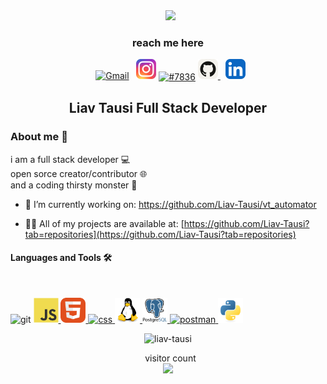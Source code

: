 
<div align="center">
	&nbsp
  <img src="https://camo.githubusercontent.com/5ddf73ad3a205111cf8c686f687fc216c2946a75005718c8da5b837ad9de78c9/68747470733a2f2f7468756d62732e6766796361742e636f6d2f4576696c4e657874446576696c666973682d736d616c6c2e676966" width="150"> 
	<h3 align="center">reach me here</h3>
	<p align="center">
	&nbsp
		<a href="https://mail.google.com/mail/u/0/?fs=1&to=liavt242@gmail.com&su=SUBJECT&body=BODY&tf=cm"><img src="https://user-images.githubusercontent.com/5141132/50740364-7ea80880-1217-11e9-8faf-2348e31beedd.png" width="35" alt="Gmail"></a>
	&nbsp
	<a href="https://www.instagram.com/liavtausi/"><img src="https://github.com/tandpfun/skill-icons/blob/main/icons/Instagram.svg" width="32" alt="Instegram"></a>
				<a href="https://discord.gg/#7836" target="blank"><img align="center" src="https://raw.githubusercontent.com/rahuldkjain/github-profile-readme-generator/master/src/images/icons/Social/discord.svg" alt="#7836" height="44" width="55" /></a>
	<a href="https://github.com/liav-tausi"><img src="https://github.com/tandpfun/skill-icons/blob/main/icons/Github-Light.svg" width="32" alt="GitHub"> </a>
		&nbsp
	<a href="https://www.linkedin.com/in/liav-tausi-9bb253252"><img src="https://github.com/tandpfun/skill-icons/blob/main/icons/LinkedIn.svg" width="32" alt="LinkedIn"></a>
		
<h2 align="center"> Liav Tausi Full Stack Developer  </h2>
		   
</p>
<h3 align="left"> About me 👋</h3>
		<div align="left">i am a full stack developer 💻</div>
<div align="left">open sorce creator/contributor 🌐<div>
<div align="left">and a coding thirsty monster 👻<div>
<div></div>
	
- 🔭 I’m currently working on: https://github.com/Liav-Tausi/vt_automator

- 👨‍💻 All of my projects are available at: [https://github.com/Liav-Tausi?tab=repositories](https://github.com/Liav-Tausi?tab=repositories)
  
<h4 align="left"> Languages and Tools 🛠</h4>
		&nbsp
		<p align="left"
<a href="https://git-scm.com/" target="_blank"> <img src="https://www.vectorlogo.zone/logos/git-scm/git-scm-icon.svg" alt="git" width="40" height="40"/> </a> <a href="https://developer.mozilla.org/en-US/docs/Web/JavaScript" target="_blank"> <img src="https://raw.githubusercontent.com/devicons/devicon/master/icons/javascript/javascript-original.svg" alt="javascript" width="40" height="40"/> </a> <a href="" target="_blank"><img src="https://github.com/tandpfun/skill-icons/blob/main/icons/HTML.svg" alt="html" width="40" height="40"/> </a> <a href=""><img src="https://skillicons.dev/icons?i=css" alt="css" width="40" height="40"/> </a> <a href="https://www.linux.org/" target="_blank"> <img src="https://raw.githubusercontent.com/devicons/devicon/master/icons/linux/linux-original.svg" alt="linux" width="40" height="40"/> </a> <a href="https://www.postgresql.org" target="_blank"> <img src="https://raw.githubusercontent.com/devicons/devicon/master/icons/postgresql/postgresql-original-wordmark.svg" alt="postgresql" width="40" height="40"/> </a> <a href="https://postman.com" target="_blank"> <img src="https://www.vectorlogo.zone/logos/getpostman/getpostman-icon.svg" alt="postman" width="40" height="40"/> </a> <a href="https://www.python.org" target="_blank"> <img src="https://raw.githubusercontent.com/devicons/devicon/master/icons/python/python-original.svg" alt="python" width="40" height="40"/> </a> 
		</p>

<div align="center" >
  <picture>
    <source media="(prefers-color-scheme: dark)" srcset="https://github-readme-streak-stats.herokuapp.com/?user=liav-tausi&" alt="liav-tausi"" />
    <img src=https://github-readme-streak-stats.herokuapp.com/?user=liav-tausi&" alt="liav-tausi"" />
</picture>
</div>
	
<p align="center"> 
 &nbsp
  visitor count<br>
  <img src="https://profile-counter.glitch.me/liav_tausi/count.svg" />
</p>
